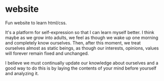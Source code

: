 # website
 Fun website to learn html/css.

 It's a platform for self-expression so that I can learn myself better. I think maybe as we grow into adults, we feel as though
 we wake up one morning and completely know ourselves. Then, after this moment, we treat ourselves almost as static beings, as though our interests, opinions, values will forever remain fixed and unchanged.
 
I believe we must continually update our knowledge about ourselves and a good way to do this is by laying the contents of your mind before yourself and analyzing it.
